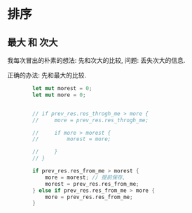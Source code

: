 # 排序 




## 最大 和 次大
我每次冒出的朴素的想法: 先和次大的比较, 问题: 丢失次大的信息. 

正确的办法:  先和最大的比较. 


```rust
        let mut morest = 0;
        let mut more = 0;


        // if prev_res.res_throgh_me > more {
        //     more = prev_res.res_throgh_me;

        //     if more > morest {
        //         morest = more;

        //     }
        // }

        if prev_res.res_from_me > morest {
            more = morest; // 提前保存,
            morest = prev_res.res_from_me;
        } else if prev_res.res_from_me > more {
            more = prev_res.res_from_me;
        }


```